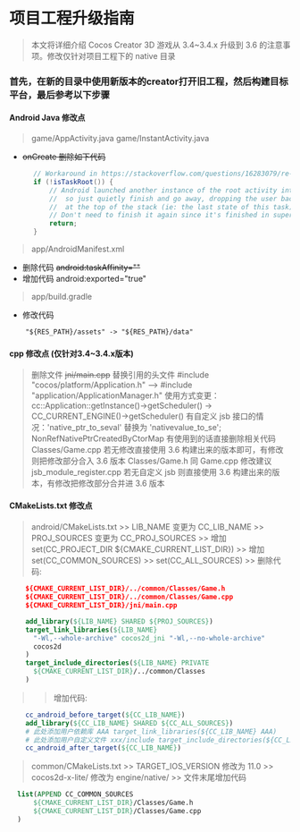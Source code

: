 # 项目工程升级指南
>
> 本文将详细介绍 Cocos Creator 3D 游戏从 3.4~3.4.x 升级到 3.6 的注意事项。修改仅针对项目工程下的 native 目录

### 首先，在新的目录中使用新版本的creator打开旧工程，然后构建目标平台，最后参考以下步骤

#### Android Java 修改点
  
  > game/AppActivity.java
  > game/InstantActivity.java
  - ~~onCreate 删除如下代码~~
  ```java
        // Workaround in https://stackoverflow.com/questions/16283079/re-launch-of-activity-on-home-button-but-only-the-first-time/16447508
        if (!isTaskRoot()) {
            // Android launched another instance of the root activity into an existing task
            //  so just quietly finish and go away, dropping the user back into the activity
            //  at the top of the stack (ie: the last state of this task)
            // Don't need to finish it again since it's finished in super.onCreate .
            return;
        }
  ```

  > app/AndroidManifest.xml
  - 删除代码 ~~android:taskAffinity=""~~
  - 增加代码 android:exported="true"

  > app/build.gradle
  - 修改代码 
  ``` html
      "${RES_PATH}/assets" -> "${RES_PATH}/data"
  ``` 

#### cpp 修改点 (仅针对3.4~3.4.x版本)
  > 删除文件 ~~jni/main.cpp~~
  > 替换引用的头文件 #include "cocos/platform/Application.h" —> #include "application/ApplicationManager.h"
  > 使用方式变更：cc::Application::getInstance()->getScheduler() -> CC_CURRENT_ENGINE()->getScheduler()
  > 有自定义 jsb 接口的情况：'native_ptr_to_seval' 替换为 'nativevalue_to_se';  NonRefNativePtrCreatedByCtorMap 有使用到的话直接删除相关代码
  > Classes/Game.cpp 若无修改直接使用 3.6 构建出来的版本即可，有修改则把修改部分合入 3.6 版本
  > Classes/Game.h 同 Game.cpp 修改建议
  > jsb_module_register.cpp 若无自定义 jsb 则直接使用 3.6 构建出来的版本，有修改把修改部分合并进 3.6 版本


#### CMakeLists.txt 修改点

   > android/CMakeLists.txt
     >> LIB_NAME 变更为 CC_LIB_NAME
     >> PROJ_SOURCES 变更为 CC_PROJ_SOURCES
     >> 增加 set(CC_PROJECT_DIR ${CMAKE_CURRENT_LIST_DIR})
     >> 增加 set(CC_COMMON_SOURCES)
     >> set(CC_ALL_SOURCES)
     >> 删除代码:
  ```cmake
      ${CMAKE_CURRENT_LIST_DIR}/../common/Classes/Game.h
      ${CMAKE_CURRENT_LIST_DIR}/../common/Classes/Game.cpp
      ${CMAKE_CURRENT_LIST_DIR}/jni/main.cpp

      add_library(${LIB_NAME} SHARED ${PROJ_SOURCES})
      target_link_libraries(${LIB_NAME}
        "-Wl,--whole-archive" cocos2d_jni "-Wl,--no-whole-archive"
        cocos2d
      )
      target_include_directories(${LIB_NAME} PRIVATE
        ${CMAKE_CURRENT_LIST_DIR}/../common/Classes
      )
  ``` 
  >> 增加代码:
     
  ```cmake
      cc_android_before_target(${CC_LIB_NAME})
      add_library(${CC_LIB_NAME} SHARED ${CC_ALL_SOURCES})
      # 此处添加用户依赖库 AAA target_link_libraries(${CC_LIB_NAME} AAA)
      # 此处添加用户自定义文件 xxx/include target_include_directories(${CC_LIB_NAME} PRIVATE ${CMAKE_CURRENT_LIST_DIR}/../common/Classes/xxx/include)
      cc_android_after_target(${CC_LIB_NAME})
  ``` 

   > common/CMakeLists.txt
     >> TARGET_IOS_VERSION 修改为 11.0
     >> cocos2d-x-lite/ 修改为 engine/native/
     >> 文件末尾增加代码
  ```cmake
    list(APPEND CC_COMMON_SOURCES
        ${CMAKE_CURRENT_LIST_DIR}/Classes/Game.h
        ${CMAKE_CURRENT_LIST_DIR}/Classes/Game.cpp
    )
  ``` 